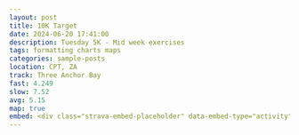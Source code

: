 ```yaml
---
layout: post
title: 10K Target
date: 2024-06-20 17:41:00
description: Tuesday 5K - Mid week exercises
tags: formatting charts maps
categories: sample-posts
location: CPT, ZA
track: Three Anchor Bay
fast: 4.249
slow: 7.52
avg: 5.15
map: true
embed: <div class="strava-embed-placeholder" data-embed-type="activity" data-embed-id="11750836021" data-style="standard"></div><script src="https://strava-embeds.com/embed.js"></script>
---
```

<div class="strava-embed-placeholder" data-embed-type="activity" data-embed-id="11750836021" data-style="standard"></div><script src="https://strava-embeds.com/embed.js"></script>